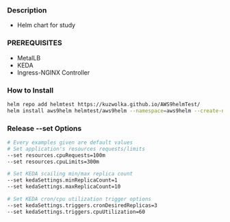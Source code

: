 ### Description
- Helm chart for study

### PREREQUISITES
- MetalLB
- KEDA
- Ingress-NGINX Controller

### How to Install
```bash
helm repo add helmtest https://kuzwolka.github.io/AWS9helmTest/
helm install aws9helm helmtest/aws9helm --namespace=aws9helm --create-namespace
```

### Release --set Options
```bash
# Every examples given are default values
# Set application's resources requests/limits
--set resources.cpuRequests=100m
--set resources.cpuLimits=300m

# Set KEDA scailing min/max replica count
--set kedaSettings.minReplicaCount=1
--set kedaSettings.maxReplicaCount=10

# Set KEDA cron/cpu utilization trigger options
--set kedaSettings.triggers.cronDesiredReplicas=3
--set kedaSettings.triggers.cpuUtilization=60
```
